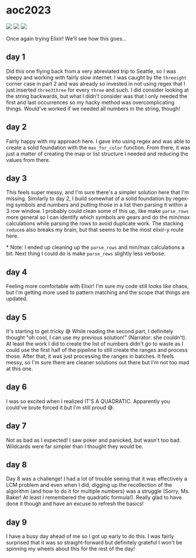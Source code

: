 # aoc2023

![](https://img.shields.io/badge/day%20📅-17-blue)
![](https://img.shields.io/badge/stars%20⭐-19-yellow)
![](https://img.shields.io/badge/days%20completed-9-red)

Once again trying Elixir! We'll see how this goes...

## day 1
Did this one flying back from a very abreviated trip to Seattle, so I was sleepy and working with fairly slow internet. I was caught by the `threeight` corner case in part 2 and was already so invested in not using regex that I just inserted `three3three` for every `three` and such. I did consider looking at the string backwards, but what I didn't consider was that I only needed the first and last occurrences so my hacky method was overcomplicating things. Would've worked if we needed all numbers in the string, though!

## day 2
Fairly happy with my approach here. I gave into using regex and was able to create a solid foundation with the `max_for_color` function. From there, it was just a matter of creating the map or list structure I needed and reducing the values from there.

## day 3
This feels super messy, and I'm sure there's a simpler solution here that I'm missing. Similarly to day 2, I build somewhat of a solid foundation by regex-ing symbols and numbers and putting those in a list then parsing it within a 3 row window. I probably could clean some of this up, like make `parse_rows` more general so I can identify which symbols are gears and do the min/max calculations while parsing the rows to avoid duplicate work. The stacking `reduce`s also breaks my brain, but that seems to be the most elixir-y route here.

\* Note: I ended up cleaning up the `parse_rows` and min/max calculations a bit. Next thing I could do is make `parse_rows` slightly less verbose.

## day 4
Feeling more comfortable with Elixir! I'm sure my code still looks like chaos, but I'm getting more used to pattern matching and the scope that things are updated.

## day 5
It's starting to get tricky 😅 While reading the second part, I definitely thought "oh cool, I can use my previous solution!" (Narrator: she couldn't). At least the work I did to create the list of numbers didn't go to waste as I could use the first half of the pipeline to still create the ranges and process those. After that, it was just processing the ranges in batches. It feels messy, so I'm sure there are cleaner solutions out there but I'm not too mad at this one.

## day 6
I was so excited when I realized IT'S A QUADRATIC. Apparently you could've brute forced it but I'm still proud 😅.

## day 7
Not as bad as I expected! I saw poker and panicked, but wasn't too bad. Wildcards were far simpler than I thought they would be.

## day 8
Day 8 was a challenge! I had a lot of trouble seeing that it was effectively a LCM problem and even when I did, digging up the recollection of the algorithm (and how to do it for multiple numbers) was a struggle (Sorry, Ms. Baker! At least I remembered the quadratic formula!). Really glad to have done it though and have an excuse to refresh the basics!

## day 9
I have a busy day ahead of me so I got up early to do this. I was fairly surprised that it was so straight-forward but definitely grateful I won't be spinning my wheels about this for the rest of the day!
